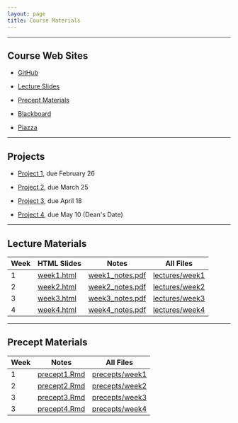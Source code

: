 ```yaml
---
layout: page
title: Course Materials
---
```


----

## Course Web Sites

- [GitHub](https://github.com/SML201)

- [Lecture Slides](https://github.com/SML201/lectures)

- [Precept Materials](https://github.com/SML201/precepts)

- [Blackboard](https://blackboard.princeton.edu/webapps/pu-courseredirect-bb_bb60/find.jsp?course_id=SML201_S2016)

- [Piazza](https://piazza.com/princeton/spring2016/sml201/home)


----

## Projects

- [Project 1](https://github.com/SML201/project1), due February 26

- [Project 2](https://github.com/SML201/project2), due March 25

- [Project 3](https://github.com/SML201/project3), due April 18

- [Project 4](https://github.com/SML201/project4), due May 10 (Dean's Date)

----

## Lecture Materials

Week | HTML Slides | Notes | All Files
-----|-------------| ----- | ----------
1 | [week1.html](http://htmlpreview.github.io/?https://github.com/SML201/lectures/blob/master/week1/week1.html#/) | [week1_notes.pdf](https://github.com/SML201/lectures/raw/master/week1/week1_notes.pdf) | [lectures/week1](https://github.com/SML201/lectures/tree/master/week1)
2 | [week2.html](http://htmlpreview.github.io/?https://github.com/SML201/lectures/blob/master/week2/week2.html#/) | [week2_notes.pdf](https://github.com/SML201/lectures/raw/master/week2/week2_notes.pdf) | [lectures/week2](https://github.com/SML201/lectures/tree/master/week2)
3 | [week3.html](http://htmlpreview.github.io/?https://github.com/SML201/lectures/blob/master/week3/week3.html#/) | [week3_notes.pdf](https://github.com/SML201/lectures/raw/master/week3/week3_notes.pdf) | [lectures/week3](https://github.com/SML201/lectures/tree/master/week3)
4 | [week4.html](http://htmlpreview.github.io/?https://github.com/SML201/lectures/blob/master/week4/week4.html#/) | [week4_notes.pdf](https://github.com/SML201/lectures/raw/master/week4/week4_notes.pdf) | [lectures/week4](https://github.com/SML201/lectures/tree/master/week4)

----

## Precept Materials

Week | Notes | All Files 
-----|-------|----------
1 | [precept1.Rmd](https://raw.githubusercontent.com/SML201/precepts/master/week1/precept1.Rmd) | [precepts/week1](https://github.com/SML201/precepts/tree/master/week1) 
2 | [precept2.Rmd](https://raw.githubusercontent.com/SML201/precepts/master/week2/precept2.Rmd) | [precepts/week2](https://github.com/SML201/precepts/tree/master/week2)
3 | [precept3.Rmd](https://raw.githubusercontent.com/SML201/precepts/master/week3/precept3.Rmd) | [precepts/week3](https://github.com/SML201/precepts/tree/master/week3)
3 | [precept4.Rmd](https://raw.githubusercontent.com/SML201/precepts/master/week4/precept4.Rmd) | [precepts/week4](https://github.com/SML201/precepts/tree/master/week4)


